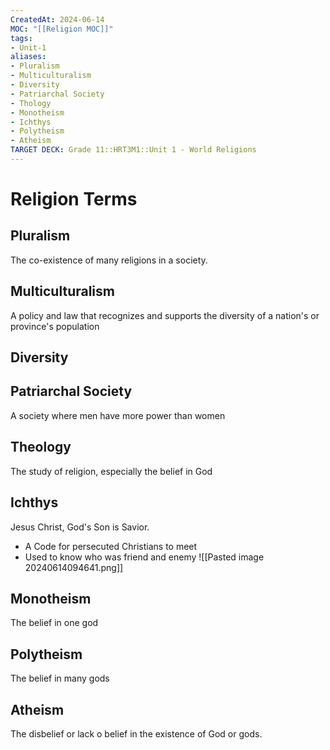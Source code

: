 ```yaml
---
CreatedAt: 2024-06-14
MOC: "[[Religion MOC]]"
tags:
- Unit-1
aliases:
- Pluralism
- Multiculturalism
- Diversity
- Patriarchal Society
- Thology
- Monotheism
- Ichthys
- Polytheism
- Atheism
TARGET DECK: Grade 11::HRT3M1::Unit 1 - World Religions
---
```


# Religion Terms

## Pluralism
The co-existence of many religions in a society.
<!--ID: 1719078632167-->


## Multiculturalism
A policy and law that recognizes and supports the diversity of a nation's or province's population
<!--ID: 1718376822763-->


## Diversity


## Patriarchal Society
A society where men have more power than women
<!--ID: 1719258512860-->



## Theology
The study of religion, especially the belief in God
<!--ID: 1718376822770-->


## Ichthys
Jesus Christ, God's Son is Savior.
- A Code for persecuted Christians to meet
- Used to know who was friend and enemy
![[Pasted image 20240614094641.png]]
<!--ID: 1718376822774-->


## Monotheism
The belief in one god
<!--ID: 1718376822777-->


## Polytheism
The belief in many gods
<!--ID: 1718376822781-->


## Atheism
The disbelief or lack o belief in the existence of God or gods.
<!--ID: 1718376822785-->
